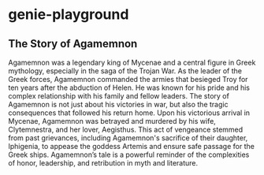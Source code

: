 # genie-playground
## The Story of Agamemnon
Agamemnon was a legendary king of Mycenae and a central figure in Greek mythology, especially in the saga of the Trojan War. As the leader of the Greek forces, Agamemnon commanded the armies that besieged Troy for ten years after the abduction of Helen. He was known for his pride and his complex relationship with his family and fellow leaders.
The story of Agamemnon is not just about his victories in war, but also the tragic consequences that followed his return home. Upon his victorious arrival in Mycenae, Agamemnon was betrayed and murdered by his wife, Clytemnestra, and her lover, Aegisthus. This act of vengeance stemmed from past grievances, including Agamemnon's sacrifice of their daughter, Iphigenia, to appease the goddess Artemis and ensure safe passage for the Greek ships.
Agamemnon’s tale is a powerful reminder of the complexities of honor, leadership, and retribution in myth and literature.